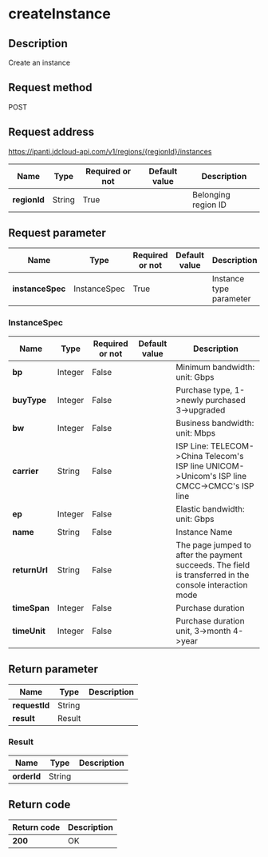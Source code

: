 # createInstance


## Description
Create an instance

## Request method
POST

## Request address
https://ipanti.jdcloud-api.com/v1/regions/{regionId}/instances

|Name|Type|Required or not|Default value|Description|
|---|---|---|---|---|
|**regionId**|String|True||Belonging region ID|

## Request parameter
|Name|Type|Required or not|Default value|Description|
|---|---|---|---|---|
|**instanceSpec**|InstanceSpec|True||Instance type parameter|

### <a name="InstanceSpec">InstanceSpec</a>
|Name|Type|Required or not|Default value|Description|
|---|---|---|---|---|
|**bp**|Integer|False||Minimum bandwidth: unit: Gbps|
|**buyType**|Integer|False||Purchase type, 1->newly purchased  3->upgraded|
|**bw**|Integer|False||Business bandwidth: unit: Mbps|
|**carrier**|String|False||ISP Line: TELECOM->China Telecom's ISP line  UNICOM->Unicom's ISP line CMCC->CMCC's ISP line|
|**ep**|Integer|False||Elastic bandwidth: unit: Gbps|
|**name**|String|False||Instance Name|
|**returnUrl**|String|False||The page jumped to after the payment succeeds. The field is transferred in the console interaction mode|
|**timeSpan**|Integer|False||Purchase duration|
|**timeUnit**|Integer|False||Purchase duration unit, 3->month  4->year|

## Return parameter
|Name|Type|Description|
|---|---|---|
|**requestId**|String||
|**result**|Result||


### <a name="Result">Result</a>
|Name|Type|Description|
|---|---|---|
|**orderId**|String||

## Return code
|Return code|Description|
|---|---|
|**200**|OK|
